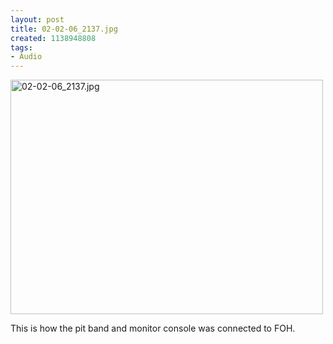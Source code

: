 ```yaml
--- 
layout: post
title: 02-02-06_2137.jpg
created: 1138948808
tags: 
- Audio
---
```

<a href="http://www.flickr.com/photos/43545096@N00/94821651/" title="02-02-06_2137.jpg by mprasuhn, on Flickr"><img src="http://farm1.staticflickr.com/37/94821651_37cbb811db.jpg" width="500" height="375" alt="02-02-06_2137.jpg"></a>

This is how the pit band and monitor console was connected to FOH.

